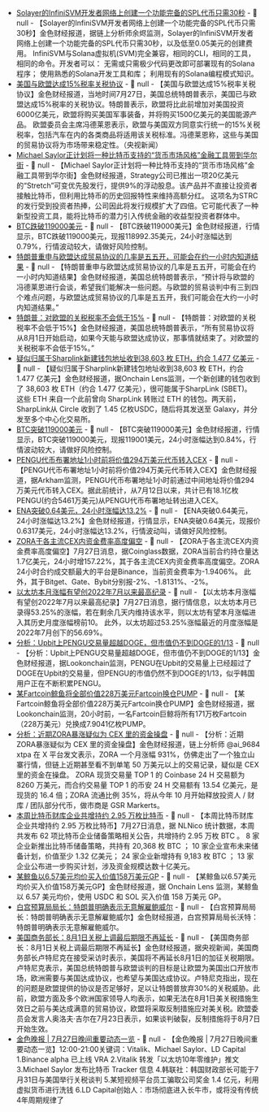 - [Solayer的InfiniSVM开发者网络上创建一个功能完备的SPL代币只需30秒](https://x.com/EmberCN/status/1949530475388665906) - 📰 null - 【Solayer的InfiniSVM开发者网络上创建一个功能完备的SPL代币只需30秒】金色财经报道，据链上分析师余烬监测，Solayer的InfiniSVM开发者网络上创建一个功能完备的SPL代币只需30秒，以及低至0.05美元的创建费用。 
InfiniSVM与Solana虚拟机(SVM)完全兼容，相同的CLI，相同的工具，相同的命令。开发者可以： 
无需或只需极少代码更改即可部署现有的Solana程序； 
使用熟悉的Solana开发工具和库； 
利用现有的Solana编程模式知识。
- [美国与欧盟达成15%税率关税协议]() - 📰 null - 【美国与欧盟达成15%税率关税协议】金色财经报道，当地时间7月27日，美国总统特朗普表示，美国已与欧盟达成15%税率的关税协议。特朗普表示，欧盟将比此前增加对美国投资6000亿美元，欧盟将购买美国军事装备，并将购买1500亿美元的美国能源产品。 欧盟委员会主席冯德莱恩表示，欧盟与美国双方同意实行统一的15%关税税率，包括汽车在内的各类商品将适用该关税标准。冯德莱恩称，这些与美国的贸易协议将为市场带来稳定性。（央视新闻）
- [Michael Saylor正计划将一种比特币支持的“货币市场风格”金融工具带到华尔街](https://www.coindesk.com/business/2025/07/27/michael-saylor-is-bringing-bitcoin-backed-money-market-style-vehicle-to-wall-street-nydig) - 📰 null - 【Michael Saylor正计划将一种比特币支持的“货币市场风格”金融工具带到华尔街】金色财经报道，Strategy公司已推出一项20亿美元的“Stretch”可变优先股发行，提供9%的浮动股息。该产品并不直接让投资者接触比特币，但利用比特币的历史回报特性来维持高额分红。 
这项名为STRC的发行受到投资者热捧，公司因此将发行规模扩大了四倍。它可能代表了一种新型投资工具，能将比特币的潜力引入传统金融的收益型投资者群体中。
- [BTC跌破119000美元]() - 📰 null - 【BTC跌破119000美元】金色财经报道，行情显示，BTC跌破119000美元，现报118992.35美元，24小时涨幅达到0.79%，行情波动较大，请做好风险控制。
- [特朗普重申与欧盟达成贸易协议的几率是五五开，可能会在约一小时内知道结果]() - 📰 null - 【特朗普重申与欧盟达成贸易协议的几率是五五开，可能会在约一小时内知道结果】金色财经报道，美国总统特朗普表示，“预计将与欧盟的冯德莱恩进行会谈，希望我们能解决一些问题。与欧盟的贸易谈判中有三到四个难点问题，与欧盟达成贸易协议的几率是五五开，我们可能会在大约一小时内知道结果。”
- [特朗普：对欧盟的关税税率不会低于15%]() - 📰 null - 【特朗普：对欧盟的关税税率不会低于15%】金色财经报道，美国总统特朗普表示，“所有贸易协议将从8月1日开始启动，如果今天能与欧盟达成协议，那事情就结束了。对欧盟的关税税率不会低于15%。”
- [疑似归属于Sharplink新建钱包地址收到38,603 枚 ETH，约合 1.477 亿美元]() - 📰 null - 【疑似归属于Sharplink新建钱包地址收到38,603 枚 ETH，约合 1.477 亿美元】金色财经报道，据Onchain Lens监测，一个新创建的钱包收到了 38,603 枚 ETH（约合 1.477 亿美元），很可能属于SharpLink (SBET)。 
这些 ETH 来自一个此前曾向 SharpLink 转账过 ETH 的钱包。两天前，SharpLink从 Circle 收到了 1.45 亿枚USDC，随后将其发送至 Galaxy，并分发至多个中心化交易所。
- [BTC突破119000美元]() - 📰 null - 【BTC突破119000美元】金色财经报道，行情显示，BTC突破119000美元，现报119001美元，24小时涨幅达到0.84%，行情波动较大，请做好风险控制。
- [PENGU代币布署地址1小时前将价值294万美元代币转入CEX]() - 📰 null - 【PENGU代币布署地址1小时前将价值294万美元代币转入CEX】金色财经报道，据Arkham监测，PENGU代币布署地址1小时前通过中间地址将价值294万美元代币转入CEX。据此前统计，从7月12日以来，共计已有18.1亿枚PENGU(约合5461万美元)从PENGU代币布署地址转出进入CEX。
- [ENA突破0.64美元，24小时涨幅达13.2%](https://www.coingecko.com/zh/%E6%95%B0%E5%AD%97%E8%B4%A7%E5%B8%81/ethena) - 📰 null - 【ENA突破0.64美元，24小时涨幅达13.2%】金色财经报道，行情显示，ENA突破0.64美元，现报价0.6317美元，24小时涨幅达13.2%，行情波动叫，请做好风险控制。
- [ZORA于各主流CEX内资金费率高度偏空](https://www.coinglass.com/zh/currencies/ZORA) - 📰 null - 【ZORA于各主流CEX内资金费率高度偏空】7月27日消息，据Coinglass数据，ZORA当前合约持仓量达1.7亿美元，24小时增157.22%，其于各主流CEX内资金费率高度偏空。ZORA 24小时合约成交额最大的平台是Binance，当前资金费率为-1.9406%。 
此外，其于Bitget、Gate、Bybit分别报-2%、-1.8131%、-2%。
- [以太坊本月涨幅有望创2022年7月以来最高纪录]() - 📰 null - 【以太坊本月涨幅有望创2022年7月以来最高纪录】7月27日消息，据行情信息，以太坊本月已录得53.25%的涨幅，若在剩余几天内维持该水平，则以太坊有望本月涨幅进入其历史月度涨幅榜前10。 
此外，以太坊超过53.25%涨幅最近的月度涨幅是2022年7月创下的56.69%。
- [分析：Upbit上PENGU交易量超越DOGE，但市值仍不到DOGE的1/13](https://x.com/lookonchain/status/1949480339271041229) - 📰 null - 【分析：Upbit上PENGU交易量超越DOGE，但市值仍不到DOGE的1/13】金色财经报道，据Lookonchain监测，PENGU在Upbit的交易量上已经超过了DOGE在Upbit的交易量，但PENGU的市值仍然不到DOGE的1/13，似乎韩国用户正在不断积累PENGU。
- [某Fartcoin鲸鱼将全部价值228万美元Fartcoin换仓PUMP](https://x.com/lookonchain/status/1949485843217031533) - 📰 null - 【某Fartcoin鲸鱼将全部价值228万美元Fartcoin换仓PUMP】金色财经报道，据Lookonchain监测，20小时前，一名Fartcoin巨鲸将所有171万枚Fartcoin（228万美元）兑换成7.9041亿枚PUMP。
- [分析：近期ZORA暴涨疑似为 CEX 里的资金操盘](https://x.com/ai_9684xtpa/status/1949479478100697514) - 📰 null - 【分析：近期ZORA暴涨疑似为 CEX 里的资金操盘】金色财经报道，链上分析师 @ai_9684 xtpa 在 X 平台发文表示，ZORA 一个月涨幅 931%，仿佛走出了一个独立山寨行情，但链上近期甚至看不到单笔 50 万美元以上的交易记录，疑似是 CEX 里的资金在操盘。 
ZORA 现货交易量 TOP 1 的 Coinbase 24 H 交易额为 8260 万美元，而合约交易量 TOP 1 的币安 24 H 交易额有 13.54 亿美元，是现货的 16.4 倍；ZORA 流通比例 35%，将从今年 10 月开始释放投资人 / 财库 / 团队部分代币，做市商是 GSR Markerts。
- [本周比特币财库企业共增持约 2.95 万枚比特币](https://x.com/btcNLNico/status/1949466985185562695) - 📰 null - 【本周比特币财库企业共增持约 2.95 万枚比特币】7月27日消息，据 NLNico 统计数据，本周共发布 62 项比特币企业储备策略相关公告，共增持约 2.95 万枚 BTC 。 
8 家企业新推出比特币储备策略，共持有 20,368 枚 BTC ； 
10 家企业宣布未来储备计划，价值至少 1.32 亿美元； 
24 家企业新增持有 9,183 枚 BTC ； 
13 家企业公布进一步购买计划，涉及资金规模达数十亿美元。
- [某鲸鱼以6.57美元均价买入价值158万美元GP](https://x.com/OnchainLens/status/1949472008343040296) - 📰 null - 【某鲸鱼以6.57美元均价买入价值158万美元GP】金色财经报道，据 Onchain Lens 监测，某鲸鱼以 6.57 美元均价，使用 USDC 和 SOL 买入价值 158 万美元 GP。
- [白宫预算局局长：特朗普明确表示无意解雇鲍威尔]() - 📰 null - 【白宫预算局局长：特朗普明确表示无意解雇鲍威尔】金色财经报道，白宫预算局局长沃特：特朗普明确表示无意解雇鲍威尔。
- [美国商务部长：8月1日关税上调最后期限不再延长]() - 📰 null - 【美国商务部长：8月1日关税上调最后期限不再延长】金色财经报道，据央视新闻，美国商务部长卢特尼克在接受采访时表示，美国将不再延长8月1日的加征关税期限。卢特尼克表示，美国总统特朗普与欧盟谈判的目标是让欧盟为美国出口开放市场，欧洲需要与美国达成协议，也希望与美国达成协议。卢特尼克指出，现在的问题是欧盟提供的协议是否足够好，足以让特朗普放弃30%的关税威胁。此前，欧盟方面及多个欧洲国家领导人均表示，如果无法在8月1日美关税措施生效日之前与美达成满意的贸易协议，欧盟将采取反制措施应对美关税。欧盟委员会发言人奥洛夫·吉尔在7月23日表示，如果谈判破裂，反制措施将于8月7日开始生效。
- [金色晚报 | 7月27日晚间重要动态一览]() - 📰 null - 【金色晚报 | 7月27日晚间重要动态一览】12:00-21:00关键词：Vitalik、Michael Saylor、LD Capital 
1.Binance alpha 已上线 VRA 
2.Vitalik 转发「以太坊10年零维护」推文 
3.Michael Saylor 发布比特币 Tracker 信息 
4.韩联社：韩国财政部长可能于7月31日与美国举行关税谈判 
5.某短视频平台员工骗取公司奖金 1.4 亿元，利用虚拟货币进行洗钱 
6.LD Capital创始人：市场彻底进入长牛市，或将没有传统4年周期规律了
